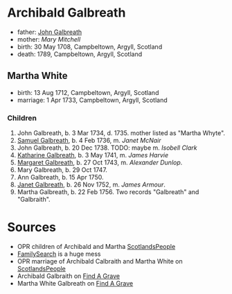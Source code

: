# Archibald Galbreath

- father: [John Galbreath](galbreath-john-1680.md)
- mother: *Mary Mitchell*
- birth: 30 May 1708, Campbeltown, Argyll, Scotland
- death: 1789, Campbeltown, Argyll, Scotland

## Martha White

- birth: 13 Aug 1712, Campbeltown, Argyll, Scotland
- marriage: 1 Apr 1733, Campbeltown, Argyll, Scotland

### Children

1. John Galbreath, b. 3 Mar 1734, d. 1735. mother listed as "Martha Whyte".
2. [Samuel Galbreath](galbreath-samuel-1736.md), b. 4 Feb 1736, m. *Janet McNair*
3. John Galbreath, b. 20 Dec 1738. TODO: maybe m. *Isobell Clark*
4. [Katharine Galbreath](galbreath-katharine-1741.md), b. 3 May 1741, m. *James Harvie*
5. [Margaret Galbreath](galbreath-margaret-1743.md), b. 27 Oct 1743, m. *Alexander Dunlop*.
6. Mary Galbreath, b. 29 Oct 1747.
7. Ann Galbreath, b. 15 Apr 1750.
8. [Janet Galbreath](galbreath-janet-1752.md), b. 26 Nov 1752, m. *James Armour*.
9. Martha Galbreath, b. 22 Feb 1756. Two records "Galbreath" and "Galbraith".

# Sources

- OPR children of Archibald and Martha [ScotlandsPeople](https://www.scotlandspeople.gov.uk/record-results?search_type=people&event=%28B%20OR%20C%20OR%20S%29&record_type%5B0%5D=opr_births&church_type=Old%20Parish%20Registers&dl_cat=church&dl_rec=church-births-baptisms&surname=galbreath&surname_so=syn&forename_so=starts&from_year=1734&to_year=1756&parent_names=galbreath&parent_names_so=fuzzy&parent_name_two=white&parent_name_two_so=fuzzy&county=ARGYLL&record=Church%20of%20Scotland%20%28old%20parish%20registers%29%20Roman%20Catholic%20Church%20Other%20churches&rd_real_name%5B0%5D=CAMPBELTOWN%20%28LANDWARD%29%20OR%20CAMPBELTOWN%20%28BURGH%29%20OR%20CAMPBELTOWN&rd_display_name%5B0%5D=CAMPBELTOWN%20%28LANDWARD%29%7CCAMPBELTOWN%20%28BURGH%29%7CCAMPBELTOWN_CAMPBELTOWN&rd_label%5B0%5D=CAMPBELTOWN&rd_name%5B0%5D=CAMPBELTOWN%20%2ALANDWARD%2A%20OR%20CAMPBELTOWN%20%2ABURGH%2A%20OR%20CAMPBELTOWN&sort=asc&order=Date&field=year)
- [FamilySearch](https://www.familysearch.org/tree/person/details/LZZ8-6K7) is a huge mess
- OPR marriage of Archibald Calbraith and Martha White on [ScotlandsPeople](https://www.scotlandspeople.gov.uk/record-results?search_type=people&event=M&record_type%5B0%5D=opr_marriages&church_type=Old%20Parish%20Registers&dl_cat=church&dl_rec=church-banns-marriages&surname=calbraith&surname_so=exact&forename=archibald&forename_so=exact&spouse_name=white&spouse_name_so=exact&from_year=1733&to_year=1733&county=ARGYLL&record=Church%20of%20Scotland%20%28old%20parish%20registers%29%20Roman%20Catholic%20Church%20Other%20churches)
- Archibald Galbraith on [Find A Grave](https://www.findagrave.com/memorial/114485207/archibald-galbraith)
- Martha White Galbreath on [Find A Grave](https://www.findagrave.com/memorial/114485214/martha-galbraith)

